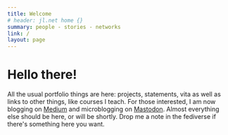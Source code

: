 ```yaml
---
title: Welcome
# header: jl.net home {}
summary: people - stories - networks
link: /
layout: page
---
```


# Hello there!

All the usual portfolio things are here: projects, statements, vita as well as links to other things, like courses I teach. For those interested, I am now blogging on [Medium](https://medium.com/@johnlaudun) and microblogging on [Mastodon](https://hcommons.social/@johnlaudun). Almost everything else should be here, or will be shortly. Drop me a note in the fediverse if there's something here you want.
